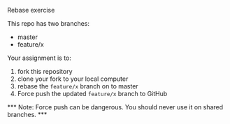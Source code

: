 Rebase exercise

This repo has two branches:

- master
- feature/x

Your assignment is to:

1. fork this repository
2. clone your fork to your local computer
3. rebase the `feature/x` branch on to master
4. Force push the updated `feature/x` branch to GitHub

*** Note: Force push can be dangerous. You should never use it on shared branches. ***

